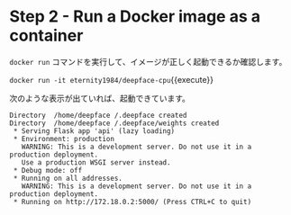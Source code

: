 # Step 2 - Run a Docker image as a container

`docker run` コマンドを実行して、イメージが正しく起動できるか確認します。

`docker run -it eternity1984/deepface-cpu`{{execute}}

次のような表示が出ていれば、起動できています。

```
Directory  /home/deepface /.deepface created
Directory  /home/deepface /.deepface/weights created
 * Serving Flask app 'api' (lazy loading)
 * Environment: production
   WARNING: This is a development server. Do not use it in a production deployment.
   Use a production WSGI server instead.
 * Debug mode: off
 * Running on all addresses.
   WARNING: This is a development server. Do not use it in a production deployment.
 * Running on http://172.18.0.2:5000/ (Press CTRL+C to quit)
 ```